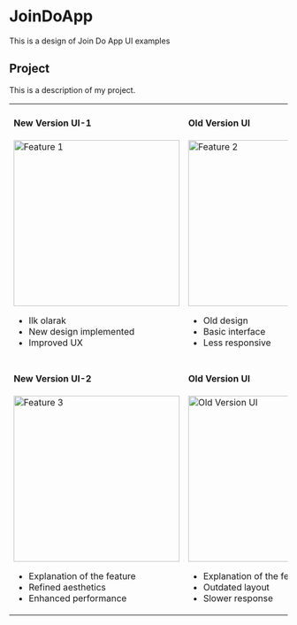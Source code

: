 # JoinDoApp

This is a design of Join Do App UI examples

## Project

This is a description of my project.

<table>
  <tr>
    <td>
      <h4>New Version UI-1</h4>
      <img src="https://github.com/user-attachments/assets/fa2bde6d-9de9-4067-8efd-eacb42758a27" alt="Feature 1" width="300"/>
      <ul>
        <li>Ilk olarak</li>
        <li>New design implemented</li>
        <li>Improved UX</li>
      </ul>
    </td>
    <td>
      <h4>Old Version UI</h4>
      <img src="https://github.com/user-attachments/assets/5c8c9407-c7b9-4d8f-a147-7a6123fdce3b" alt="Feature 2" width="300"/>
      <ul>
        <li>Old design</li>
        <li>Basic interface</li>
        <li>Less responsive</li>
      </ul>
    </td>
  </tr>
  <tr>
    <td>
      <h4>New Version UI-2</h4>
      <img src="https://github.com/user-attachments/assets/aa603860-242d-45d1-b63f-d8c5da2af697" alt="Feature 3" width="300"/>
      <ul>
        <li>Explanation of the feature</li>
        <li>Refined aesthetics</li>
        <li>Enhanced performance</li>
      </ul>
    </td>
    <td>
      <h4>Old Version UI</h4>
      <img src="https://github.com/user-attachments/assets/5c8c9407-c7b9-4d8f-a147-7a6123fdce3b" alt="Old Version UI" width="300"/>
      <ul>
        <li>Explanation of the feature</li>
        <li>Outdated layout</li>
        <li>Slower response</li>
      </ul>
    </td>
  </tr>
</table>

